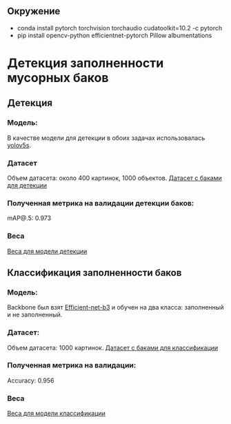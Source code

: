 ## Окружение
- conda install pytorch torchvision torchaudio cudatoolkit=10.2 -c pytorch
- pip install opencv-python efficientnet-pytorch Pillow albumentations


# Детекция заполненности мусорных баков
## Детекция
### Модель:

В качестве модели для детекции в обоих задачах использовалась [yolov5s](https://github.com/ultralytics/yolov5).

### Датасет

Объем датасета: около 400 картинок, 1000 объектов. [Датасет с баками для детекции](https://drive.google.com/drive/folders/1iWbv-UfowGBAM7VzPunUIpZUzYzOo7di?usp=sharing)

### Полученная метрика на валидации детекции баков:

mAP@.5: 0.973

### Веса

[Веса для модели детекции](https://github.com/NikitaZhidov/trash-hackaton/blob/master/neural_networks_algo/bins/weights/best(3).pt)

## Классификация заполненности баков

### Модель:

Backbone был взят [Efficient-net-b3](https://github.com/lukemelas/EfficientNet-PyTorch) и обучен на два класса: заполненный и не заполненный.

### Датасет:

Объем датасета: 1000 картинок. [Датасет с баками для классификации](https://drive.google.com/drive/folders/1iWbv-UfowGBAM7VzPunUIpZUzYzOo7di?usp=sharing)

### Полученная метрика на валидации:

Accuracy: 0.956

### Веса

[Веса для модели классификации](https://drive.google.com/file/d/1Q2Lww7kNDw8rDQL_E5K9RDTH4oRZcSi0/view?usp=sharing)

